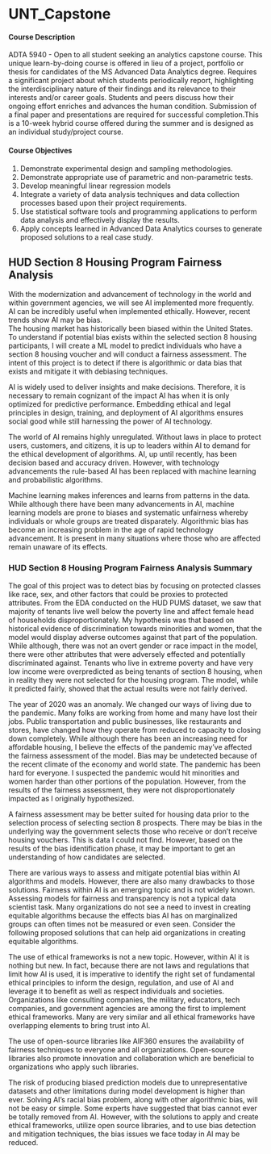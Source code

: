 # UNT_Capstone

#### Course Description
ADTA 5940 - Open to all student seeking an analytics capstone course. This unique learn-by-doing course is offered in lieu of a project, portfolio or thesis for candidates of the MS Advanced Data Analytics degree. Requires a significant project about which students periodically report, highlighting the interdisciplinary nature of their findings and its relevance to their interests and/or career goals. Students and peers discuss how their ongoing effort enriches and advances the human condition. Submission of a final paper and presentations are required for successful completion.This is a 10-week hybrid course offered during the summer and is designed as an individual study/project course. 

#### Course Objectives
  1. Demonstrate experimental design and sampling methodologies.
  2. Demonstrate appropriate use of parametric and non-parametric tests.
  3. Develop meaningful linear regression models
  4. Integrate a variety of data analysis techniques and data collection processes based upon their project requirements. 
  5. Use statistical software tools and programming applications to perform data analysis and effectively display the results. 
  6. Apply concepts learned in Advanced Data Analytics courses to generate proposed solutions to a real case study. 

## HUD Section 8 Housing Program Fairness Analysis
With the modernization and advancement of technology in the world and within government agencies, we will see AI implemented more frequently. AI can be incredibly useful when implemented ethically. However, recent trends show AI may be bias.  
The housing market has historically been biased within the United States. To understand if potential bias exists within the selected section 8 housing participants, I will create a ML model to predict individuals who have a section 8 housing voucher and will conduct a fairness assessment. The intent of this project is to detect if there is algorithmic or data bias that exists and mitigate it with debiasing techniques. 

AI is widely used to deliver insights and make decisions. Therefore, it is necessary to remain cognizant of the impact AI has when it is only optimized for predictive performance. Embedding ethical and legal principles in design, training, and deployment of AI algorithms ensures social good while still harnessing the power of AI technology. 

The world of AI remains highly unregulated. Without laws in place to protect users, customers, and citizens, it is up to leaders within AI to demand for the ethical development of algorithms. AI, up until recently, has been decision based and accuracy driven. However, with technology advancements the rule-based AI has been replaced with machine learning and probabilistic algorithms. 

Machine learning makes inferences and learns from patterns in the data. While although there have been many advancements in AI, machine learning models are prone to biases and systematic unfairness whereby individuals or whole groups are treated disparately. Algorithmic bias has become an increasing problem in the age of rapid technology advancement. It is present in many situations where those who are affected remain unaware of its effects. 

### HUD Section 8 Housing Program Fairness Analysis Summary
The goal of this project was to detect bias by focusing on protected classes like race, sex, and other factors that could be proxies to protected attributes. From the EDA conducted on the HUD PUMS dataset, we saw that majority of tenants live well below the poverty line and affect female head of households disproportionately. My hypothesis was that based on historical evidence of discrimination towards minorities and women, that the model would display adverse outcomes against that part of the population. While although, there was not an overt gender or race impact in the model, there were other attributes that were adversely effected and potentially discriminated against. Tenants who live in extreme poverty and have very low income were overpredicted as being tenants of section 8 housing, when in reality they were not selected for the housing program. The model, while it predicted fairly, showed that the actual results were not fairly derived. 

The year of 2020 was an anomaly. We changed our ways of living due to the pandemic. Many folks are working from home and many have lost their jobs. Public transportation and public businesses, like restaurants and stores, have changed how they operate from reduced to capacity to closing down completely. While although there has been an increasing need for affordable housing, I believe the effects of the pandemic may’ve affected the fairness assessment of the model. Bias may be undetected because of the recent climate of the economy and world state. The pandemic has been hard for everyone. I suspected the pandemic would hit minorities and women harder than other portions of the population. However, from the results of the fairness assessment, they were not disproportionately impacted as I originally hypothesized. 

A fairness assessment may be better suited for housing data prior to the selection process of selecting section 8 prospects. There may be bias in the underlying way the government selects those who receive or don’t receive housing vouchers. This is data I could not find. However, based on the results of the bias identification phase, it  may be important to get an understanding of how candidates are selected. 

There are various ways to assess and mitigate potential bias within AI algorithms and models. However, there are also many drawbacks to those solutions. Fairness within AI is an emerging topic and is not widely known. Assessing models for fairness and transparency is not a typical data scientist task. Many organizations do not see a need to invest in creating equitable algorithms because the effects bias AI has on marginalized groups can often times not be measured or even seen. Consider the following proposed solutions that can help aid organizations in creating equitable algorithms. 

The use of ethical frameworks is not a new topic. However, within AI it is nothing but new. In fact, because there are not laws and regulations that limit how AI is used, it is imperative to identify the right set of fundamental ethical principles to inform the design, regulation, and use of AI and leverage it to benefit as well as respect individuals and societies. Organizations like consulting companies, the military, educators, tech companies, and government agencies are among the first to implement ethical frameworks. Many are very similar and all ethical frameworks have overlapping elements to bring trust into AI.  

The use of open-source libraries like AIF360 ensures the availability of fairness techniques to everyone and all organizations. Open-source libraries also promote innovation and collaboration which are beneficial to organizations who apply such libraries. 

The risk of producing biased prediction models due to unrepresentative datasets and other limitations during model development is higher than ever. Solving AI’s racial bias problem, along with other algorithmic bias, will not be easy or simple. Some experts have suggested that bias cannot ever be totally removed from AI. However, with the solutions to apply and create ethical frameworks, utilize open source libraries, and to use bias detection and mitigation techniques, the bias issues we face today in AI may be reduced.  
